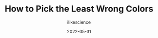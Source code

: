 ---
author: ilikescience
date: 2022-05-31
draft: true
permalink: false
tags:
  - colors
  - design
  - accessibility
target_url: https://matthewstrom.com/writing/how-to-pick-the-least-wrong-colors/
title: How to Pick the Least Wrong Colors
---